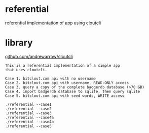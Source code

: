 # referential
referential implementation of app using cloutcli

# library
[github.com/andrewarrow/cloutcli](https://github.com/andrewarrow/cloutcli)

```
This is a referential implementation of a simple app
that uses cloutcli.

Case 1. bitclout.com api with no username
Case 2. bitclout.com api with username, READ-ONLY access
Case 3. query a copy of the complete badgerdb database (>70 GB)
Case 4. import badgerdb database to sqlite, then query sqlite
Case 5. bitclout.com api with seed words, WRITE access

./referential --case1
./referential --case2
./referential --case3
./referential --case4a
./referential --case4b
./referential --case5
```
